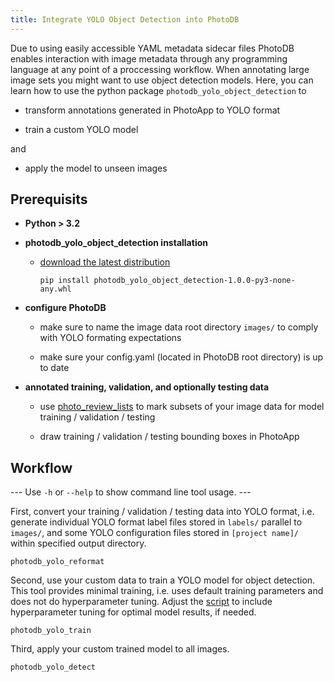 ```yaml
---
title: Integrate YOLO Object Detection into PhotoDB
---
```


Due to using easily accessible YAML metadata sidecar files PhotoDB enables interaction with image metadata through any programming language at any point of a proccessing workflow. When annotating large image sets you might want to use object detection models. Here, you can learn how to use the python package `photodb_yolo_object_detection` to

* transform annotations generated in PhotoApp to YOLO format

* train a custom YOLO model

and

* apply the model to unseen images

## Prerequisits

* **Python > 3.2**

* **photodb_yolo_object_detection installation**
  
  * [download the latest distribution](https://github.com/envima/photodb/tree/main/photodb_yolo_object_detection/dist)
    
    ```shell
    pip install photodb_yolo_object_detection-1.0.0-py3-none-any.whl
    ```

* **configure PhotoDB**
  
  - make sure to name the image data root directory ```images/``` to comply with YOLO formating expectations
  
  - make sure your config.yaml (located in PhotoDB root directory) is up to date

* **annotated training, validation, and optionally testing data**
  
  * use [photo_review_lists](review_lists.md) to mark subsets of your image data for model training / validation / testing
  
  * draw training / validation / testing bounding boxes in PhotoApp

## Workflow

--- Use ``-h`` or ``--help`` to show command line tool usage. ---

First, convert your training / validation / testing data into YOLO format, i.e. generate individual YOLO format label files stored in ```labels/``` parallel to ```images/```, and some YOLO configuration files stored in ```[project name]/``` within specified output directory.

```shell
photodb_yolo_reformat
```

Second, use your custom data to train a YOLO model for object detection. This tool provides minimal training, i.e. uses default training parameters and does not do hyperparameter tuning. Adjust the [script](../../../photodb_yolo_object_detection/photodb_yolo_object_detection/photodb_yolo_train.py) to include hyperparameter tuning for optimal model results, if needed.

```shell
photodb_yolo_train
```

Third, apply your custom trained model to all images.

```shell
photodb_yolo_detect
```
